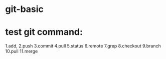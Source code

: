 # git-basic
# test git command: 
1.add,
2.push
3.commit
4.pull
5.status
6.remote
7.grep
8.checkout
9.branch
10.pull
11.merge
